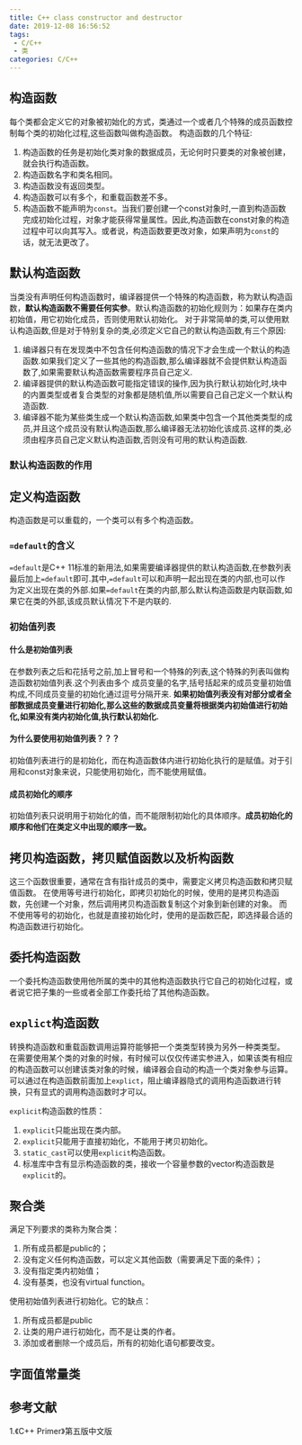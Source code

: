 ```yaml
---
title: C++ class constructor and destructor
date: 2019-12-08 16:56:52
tags:
 - C/C++
 - 类
categories: C/C++
---
```



## 构造函数
每个类都会定义它的对象被初始化的方式，类通过一个或者几个特殊的成员函数控制每个类的初始化过程,这些函数叫做构造函数。
构造函数的几个特征:
1. 构造函数的任务是初始化类对象的数据成员，无论何时只要类的对象被创建，就会执行构造函数。
2. 构造函数名字和类名相同。
3. 构造函数没有返回类型。
4. 构造函数可以有多个，和重载函数差不多。
5. 构造函数不能声明为`const`。当我们要创建一个const对象时,一直到构造函数完成初始化过程，对象才能获得常量属性。因此,构造函数在const对象的构造过程中可以向其写入。或者说，构造函数要更改对象，如果声明为`const`的话，就无法更改了。

## 默认构造函数
当类没有声明任何构造函数时，编译器提供一个特殊的构造函数，称为默认构造函数，**默认构造函数不需要任何实参**。默认构造函数的初始化规则为：如果存在类内初始值，用它初始化成员，否则使用默认初始化。
对于非常简单的类,可以使用默认构造函数,但是对于特别复杂的类,必须定义它自己的默认构造函数,有三个原因:
1. 编译器只有在发现类中不包含任何构造函数的情况下才会生成一个默认的构造函数.如果我们定义了一些其他的构造函数,那么编译器就不会提供默认构造函数了,如果需要默认构造函数需要程序员自己定义.
2. 编译器提供的默认构造函数可能指定错误的操作,因为执行默认初始化时,块中的内置类型或者复合类型的对象都是随机值,所以需要自己自己定义一个默认构造函数.
3. 编译器不能为某些类生成一个默认构造函数,如果类中包含一个其他类类型的成员,并且这个成员没有默认构造函数,那么编译器无法初始化该成员.这样的类,必须由程序员自己定义默认构造函数,否则没有可用的默认构造函数.

### 默认构造函数的作用

## 定义构造函数
构造函数是可以重载的，一个类可以有多个构造函数。

### `=default`的含义
`=default`是C++ 11标准的新用法,如果需要编译器提供的默认构造函数,在参数列表最后加上`=default`即可.其中,`=default`可以和声明一起出现在类的内部,也可以作为定义出现在类的外部.如果`=default`在类的内部,那么默认构造函数是内联函数,如果它在类的外部,该成员默认情况下不是内联的.

### 初始值列表
#### 什么是初始值列表
在参数列表之后和花括号之前,加上冒号和一个特殊的列表,这个特殊的列表叫做构造函数初始值列表.这个列表由多个 成员变量的名字,括号括起来的成员变量初始值构成,不同成员变量的初始化通过逗号分隔开来.
**如果初始值列表没有对部分或者全部数据成员变量进行初始化,那么这些的数据成员变量将根据类内初始值进行初始化,如果没有类内初始化值,执行默认初始化.**

#### 为什么要使用初始值列表？？？
初始值列表进行的是初始化，而在构造函数体内进行初始化执行的是赋值。对于引用和const对象来说，只能使用初始化，而不能使用赋值。

#### 成员初始化的顺序
初始值列表只说明用于初始化的值，而不能限制初始化的具体顺序。**成员初始化的顺序和他们在类定义中出现的顺序一致。**


## 拷贝构造函数，拷贝赋值函数以及析构函数
这三个函数很重要，通常在含有指针成员的类中，需要定义拷贝构造函数和拷贝赋值函数。
在使用等号进行初始化，即拷贝初始化的时候，使用的是拷贝构造函数，先创建一个对象，然后调用拷贝构造函数复制这个对象到新创建的对象。
而不使用等号的初始化，也就是直接初始化时，使用的是函数匹配，即选择最合适的构造函数进行初始化。

## 委托构造函数
一个委托构造函数使用他所属的类中的其他构造函数执行它自己的初始化过程，或者说它把子集的一些或者全部工作委托给了其他构造函数。

## `explict`构造函数
转换构造函数和重载函数调用运算符能够把一个类类型转换为另外一种类类型。
在需要使用某个类的对象的时候，有时候可以仅仅传递实参进入，如果该类有相应的构造函数可以创建该类对象的时候，编译器会自动的构造一个类对象参与运算。
可以通过在构造函数前面加上`explict`，阻止编译器隐式的调用构造函数进行转换，只有显式的调用构造函数时才可以。

`explicit`构造函数的性质：
1. `explicit`只能出现在类内部。
2. `explicit`只能用于直接初始化，不能用于拷贝初始化。
3. `static_cast`可以使用`explicit`构造函数。
4. 标准库中含有显示构造函数的类，接收一个容量参数的vector构造函数是`explicit`的。

## 聚合类
满足下列要求的类称为聚合类：
1. 所有成员都是public的；  
2. 没有定义任何构造函数，可以定义其他函数（需要满足下面的条件）；
3. 没有指定类内初始值；
4. 没有基类，也没有virtual function。

使用初始值列表进行初始化。它的缺点：
1. 所有成员都是public
2. 让类的用户进行初始化，而不是让类的作者。
3. 添加或者删除一个成员后，所有的初始化语句都要改变。

## 字面值常量类

## 参考文献
1.《C++ Primer》第五版中文版
